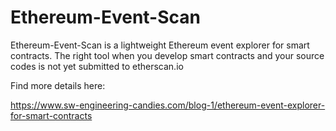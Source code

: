 # Ethereum-Event-Scan

Ethereum-Event-Scan is a lightweight Ethereum event explorer for smart contracts. The right tool when you develop smart contracts and your source codes is not yet submitted to etherscan.io

Find more details here:

https://www.sw-engineering-candies.com/blog-1/ethereum-event-explorer-for-smart-contracts